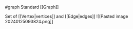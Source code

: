 #graph
Standard [[Graph]]

Set of [[Vertex|vertices]] and [[Edge|edges]]
![[Pasted image 20240125093824.png]]
